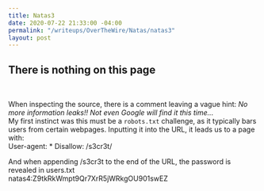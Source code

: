 ```yaml
---
title: Natas3
date: 2020-07-22 21:33:00 -04:00
permalink: "/writeups/OverTheWire/Natas/natas3"
layout: post
---
```


## There is nothing on this page
<br/>

When inspecting the source, there is a comment leaving a vague hint:
*No more information leaks!! Not even Google will find it this time...*
<br/>
My first instinct was this must be a `robots.txt` challenge, as it typically bars users from certain webpages. Inputting it into the URL, it leads us to a page with:
<br/>
User-agent: *
Disallow: /s3cr3t/
<br/>

And when appending /s3cr3t to the end of the URL, the password is revealed in users.txt 
<br/>
natas4:Z9tkRkWmpt9Qr7XrR5jWRkgOU901swEZ
<br/>